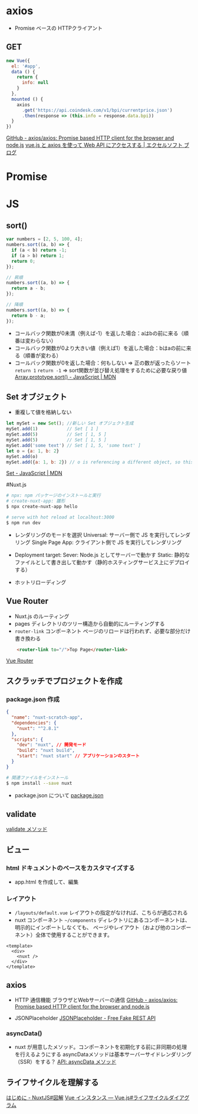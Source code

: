 # axios
-  Promise ベースの HTTPクライアント
## GET
```js
new Vue({
  el: '#app',
  data () {
    return {
      info: null
    }
  },
  mounted () {
    axios
      .get('https://api.coindesk.com/v1/bpi/currentprice.json')
      .then(response => (this.info = response.data.bpi))
  }
})
```
[GitHub - axios/axios: Promise based HTTP client for the browser and node.js](https://github.com/axios/axios#example)
[vue.js と axios を使って Web API にアクセスする | エクセルソフト ブログ](https://www.xlsoft.com/jp/blog/blog/2019/10/30/post-7786/)

# Promise

# JS
## sort()
```js
var numbers = [2, 5, 100, 4];
numbers.sort((a, b) => {
  if (a < b) return -1;
  if (a > b) return 1;
  return 0;
});

// 昇順
numbers.sort((a, b) => {
  return a - b;
});

// 降順
numbers.sort((a, b) => {
  return b - a;
});
```
- コールバック関数が0未満（例えば-1）を返した場合：aはbの前に来る（順番は変わらない）
- コールバック関数が0より大きい値（例えば1）を返した場合：bはaの前に来る（順番が変わる）
- コールバック関数が0を返した場合：何もしない
=> 正の数が返ったらソート
`return 1` `return -1`
=> sort関数が並び替え処理をするために必要な戻り値
[Array.prototype.sort() - JavaScript | MDN](https://developer.mozilla.org/ja/docs/Web/JavaScript/Reference/Global_Objects/Array/sort)

## Set オブジェクト
- 重複して値を格納しない

```js
let mySet = new Set(); //新しい Set オブジェクト生成
mySet.add(1)           // Set [ 1 ]
mySet.add(5)           // Set [ 1, 5 ]
mySet.add(5)           // Set [ 1, 5 ]
mySet.add('some text') // Set [ 1, 5, 'some text' ]
let o = {a: 1, b: 2}
mySet.add(o)
mySet.add({a: 1, b: 2}) // o is referencing a different object, so this is okay
```
[Set - JavaScript | MDN](https://developer.mozilla.org/ja/docs/Web/JavaScript/Reference/Global_Objects/Set)


#Nuxt.js

```bash
# npx: npm パッケージのインストールと実行
# create-nuxt-app: 雛形
$ npx create-nuxt-app hello

# serve with hot reload at localhost:3000
$ npm run dev
```

- レンダリングのモードを選択
Universal: サーバー側で JS を実行してレンダリング
Single Page App: クライアント側で JS を実行してレンダリング

- Deployment target:
Sever: Node.js としてサーバーで動かす
Static: 静的なファイルとして書き出して動かす（静的ホスティングサービス上にデプロイする）

- ホットリローディング

## Vue Router
- Nuxt.js のルーティング
 - pages ディレクトリのツリー構造から自動的にルーティングする
- `router-link` コンポーネント
ページのリロードは行われず、必要な部分だけ書き換わる
```html
    <router-link to="/">Top Page</router-link>
```
[Vue Router](https://router.vuejs.org/ja/)

## スクラッチでプロジェクトを作成
### package.json 作成
```json
{
  "name": "nuxt-scratch-app",
  "dependencies": {
    "nuxt": "^2.8.1"
  },
  "scripts": {
    "dev": "nuxt", // 開発モード
    "build": "nuxt build",
    "start": "nuxt start" // アプリケーションのスタート
  }
}
```

```bash
# 関連ファイルをインストール
$ npm install --save nuxt
```
- package.json について
[package.json](https://docs.npmjs.com/cli/v8/configuring-npm/package-json)


## validate
[validate メソッド](https://develop365.gitlab.io/nuxtjs-2.8.X-doc/ja/api/pages-validate/)

## ビュー
### html ドキュメントのベースをカスタマイズする
- app.html を作成して、編集

### レイアウト
- `/layouts/default.vue`
レイアウトの指定がなければ、こちらが適応される
- nuxt コンポーネント
`~/components` ディレクトリにあるコンポーネントは、明示的にインポートしなくても、
ページやレイアウト（および他のコンポーネント）全体で使用することができます。
```vue
<template>
  <div>
    <nuxt />
  </div>
</template>
```

## axios
- HTTP 通信機能
ブラウザとWebサーバーの通信
[GitHub - axios/axios: Promise based HTTP client for the browser and node.js](https://github.com/axios/axios)

- JSONPlaceholder
[JSONPlaceholder - Free Fake REST API](https://jsonplaceholder.typicode.com/)

### asyncData()
- nuxt が用意したメソッド。コンポーネントを初期化する前に非同期の処理を行えるようにする
asyncDataメソッドは基本サーバーサイドレンダリング（SSR）をする？
[API: asyncData メソッド](https://nuxtjs.org/ja/docs/internals-glossary/context/)

## ライフサイクルを理解する

[はじめに - NuxtJS#図解](https://nuxtjs.org/ja/docs/concepts/nuxt-lifecycle/#%E5%9B%B3%E8%A7%A3)
[Vue インスタンス — Vue.js#ライフサイクルダイアグラム](https://jp.vuejs.org/v2/guide/instance.html#%E3%83%A9%E3%82%A4%E3%83%95%E3%82%B5%E3%82%A4%E3%82%AF%E3%83%AB%E3%83%80%E3%82%A4%E3%82%A2%E3%82%B0%E3%83%A9%E3%83%A0)
